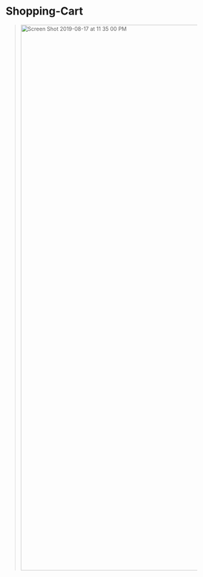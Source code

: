 # Shopping-Cart
> <img width="1436" alt="Screen Shot 2019-08-17 at 11 35 00 PM" src="https://user-images.githubusercontent.com/31072206/63215414-c5fc5d00-c147-11e9-825b-ad26785947ad.png">


